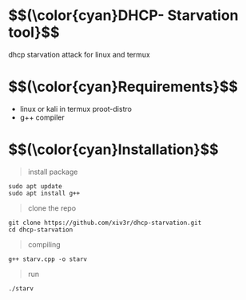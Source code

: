 # $$(\color{cyan}DHCP- Starvation tool}$$
dhcp starvation attack for linux and termux

# $$(\color{cyan}Requirements}$$
- linux or kali in termux proot-distro
- g++ compiler

# $$(\color{cyan}Installation}$$
> install package
```
sudo apt update
sudo apt install g++
```
> clone the repo
```
git clone https://github.com/xiv3r/dhcp-starvation.git
cd dhcp-starvation
```
> compiling 
```
g++ starv.cpp -o starv
```
> run
```
./starv
```
